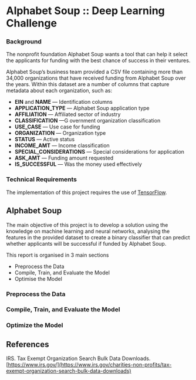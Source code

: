 # Alphabet Soup :: Deep Learning Challenge

### Background

The nonprofit foundation Alphabet Soup wants a tool that can help it select the applicants for funding with the best chance of success in their ventures.

Alphabet Soup’s business team provided a CSV file containing more than 34,000 organizations that have received funding from Alphabet Soup over the years. Within this dataset are a number of columns that capture metadata about each organization, such as:

-   **EIN**  and  **NAME** — Identification columns
-   **APPLICATION_TYPE** — Alphabet Soup application type
-   **AFFILIATION** — Affiliated sector of industry
-   **CLASSIFICATION** —G overnment organization classification
-   **USE_CASE** — Use case for funding
-   **ORGANIZATION** — Organization type
-   **STATUS** — Active status
-   **INCOME_AMT** — Income classification
-   **SPECIAL_CONSIDERATIONS** — Special considerations for application
-   **ASK_AMT** — Funding amount requested
-   **IS_SUCCESSFUL** — Was the money used effectively

### Technical Requirements

The implementation of this project requires the use of [TensorFlow](https://www.tensorflow.org/install/pip).

## Alphabet Soup

The main objective of this project is to develop a solution using the knowledge on machine learning and neural networks, analysing the features in the provided dataset to create a binary classifier that can predict whether applicants will be successful if funded by Alphabet Soup.

This report is organised in 3 main sections
 * Preprocess the Data
 * Compile, Train, and Evaluate the Model
 * Optimise the Model

### Preprocess the Data

### Compile, Train, and Evaluate the Model

### Optimize the Model


## References

IRS. Tax Exempt Organization Search Bulk Data Downloads.  [https://www.irs.gov/](https://www.irs.gov/charities-non-profits/tax-exempt-organization-search-bulk-data-downloads)
